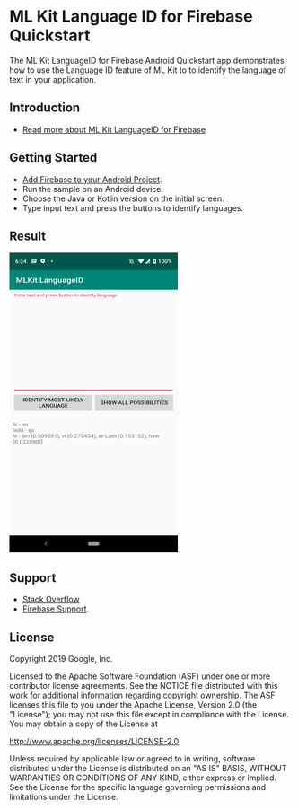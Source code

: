 ML Kit Language ID for Firebase Quickstart
==============================

The ML Kit LanguageID for Firebase Android Quickstart app demonstrates how to
use the Language ID feature of ML Kit to to identify the language
of text in your application.

Introduction
------------

- [Read more about ML Kit LanguageID for Firebase](https://firebase.google.com/docs/ml-kit/android/identify-languages)

Getting Started
---------------

- [Add Firebase to your Android Project](https://firebase.google.com/docs/android/setup).
- Run the sample on an Android device.
- Choose the Java or Kotlin version on the initial screen.
- Type input text and press the buttons to identify languages.

Result
-----------
<img src="app/src/screen.png" height="534" width="300"/>

Support
-------

- [Stack Overflow](https://stackoverflow.com/questions/tagged/firebase-mlkit)
- [Firebase Support](https://firebase.google.com/support/).

License
-------

Copyright 2019 Google, Inc.

Licensed to the Apache Software Foundation (ASF) under one or more contributor
license agreements.  See the NOTICE file distributed with this work for
additional information regarding copyright ownership.  The ASF licenses this
file to you under the Apache License, Version 2.0 (the "License"); you may not
use this file except in compliance with the License.  You may obtain a copy of
the License at

  http://www.apache.org/licenses/LICENSE-2.0

Unless required by applicable law or agreed to in writing, software
distributed under the License is distributed on an "AS IS" BASIS, WITHOUT
WARRANTIES OR CONDITIONS OF ANY KIND, either express or implied.  See the
License for the specific language governing permissions and limitations under
the License.
